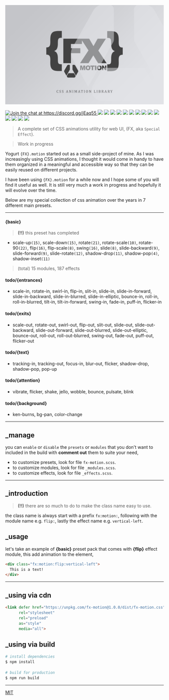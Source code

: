 <p align="center">
  <img src="assets/promo.jpg" height="auto" width="auto">
</p>

<p align="left">
  <a href="https://discord.gg/jEaq55" 
     target="_blank">
    <img title="Join the chat at https://discord.gg/jEaq55" 
         src="https://img.shields.io/badge/DISCORD-JOIN_CHANNEL_%E2%86%92-7289da.svg?style=flat">
  </a>
  <img src="https://badgen.net/github/release/yogurt-foundation/fx-motion">
  <img src="https://badgen.net/github/releases/yogurt-foundation/fx-motion">
  <img src="https://badgen.net/github/branches/yogurt-foundation/fx-motion">
  <img src="https://badgen.net/npm/dw/fx-motion">
  <img src="https://badgen.net/npm/dm/fx-motion">
  <img src="https://badgen.net/npm/dy/fx-motion">
  <img src="https://badgen.net/github/forks/yogurt-foundation/fx-motion">
  <img src="https://badgen.net/github/stars/yogurt-foundation/fx-motion">
  <img src="https://badgen.net/github/watchers/yogurt-foundation/fx-motion">
  <img src="https://badgen.net/github/tag/yogurt-foundation/fx-motion">
  <img src="https://badgen.net/github/commits/yogurt-foundation/fx-motion">
  <img src="https://badgen.net/github/last-commit/yogurt-foundation/fx-motion">
  <img src="https://badgen.net/github/contributors/yogurt-foundation/fx-motion">
  <img src="https://badgen.net/github/license/yogurt-foundation/fx-motion">
</p>

> A complete set of CSS animations utility for web UI, (FX, aka `Special Effect`).

> Work in progress

Yogurt `{FX}.motion` started out as a small side-project of mine. As I was increasingly using CSS animations, I thought it would come in handy to have them organized in a meaningful and accessible way so that they can be easily reused on different projects.

I have been using `{FX}.motion` for a while now and I hope some of you will find it useful as well. It is still very much a work in progress and hopefully it will evolve over the time.

Below are my special collection of css animation over the years in 7 different main presets.

---

#### {basic}

> **(!!)** this preset has completed

- scale-up`(15)`, scale-down`(15)`, rotate`(21)`, rotate-scale`(10)`, rotate-90`(22)`, flip`(16)`, flip-scale`(8)`, swing`(16)`, slide`(8)`, slide-backward`(9)`, slide-forward`(9)`, slide-rotate`(12)`, shadow-drop`(11)`, shadow-pop`(4)`, shadow-inset`(11)`

> (total) 15 modules, 187 effects

#### todo/{entrances}

- scale-in, rotate-in, swirl-in, flip-in, slit-in, slide-in, slide-in-forward, slide-in-backward, slide-in-blurred, slide-in-elliptic, bounce-in, roll-in, roll-in-blurred, tilt-in, tilt-in-forward, swing-in, fade-in, puff-in, flicker-in

#### todo/{exits}

- scale-out, rotate-out, swirl-out, flip-out, slit-out, slide-out, slide-out-backward, slide-out-forward, slide-out-blurred, slide-out-elliptic, bounce-out, roll-out, roll-out-blurred, swing-out, fade-out, puff-out, flicker-out

#### todo/{text}

- tracking-in, tracking-out, focus-in, blur-out, flicker, shadow-drop, shadow-pop, pop-up

#### todo/{attention}

- vibrate, flicker, shake, jello, wobble, bounce, pulsate, blink

#### todo/{background}

- ken-burns, bg-pan, color-change

---

## _manage

you can `enable` or `disable` the `presets` or `modules` that you don't want to included in the build with **comment out** them to suite your need,

- to customize presets, look for file `fx-motion.scss`.
- to customize modules, look for file `_modules.scss`.
- to customize effects, look for file `_effects.scss`.

---

## _introduction

> **(!!)** there are so much to do to make the class name easy to use.

the class name is always start with a prefix `fx:motion:`, following with the module name e.g. `flip:`, lastly the effect name e.g. `vertical-left`.

## _usage

let's take an example of **{basic}** preset pack that comes with **{flip}** effect module, this add animation to the element,

```html
<div class="fx:motion:flip:vertical-left">
  This is a text!
</div>
```

---

## _using via cdn

```html
<link defer href="https://unpkg.com/fx-motion@1.0.0/dist/fx-motion.css" 
      rel="stylesheet"
      rel="preload"
      as="style"
      media="all">
```

## _using via build

``` bash
# install dependencies
$ npm install

# build for production
$ npm run build
```

---

[MIT](https://github.com/yogurt-foundation/fx-motion/blob/master/LICENSE)


